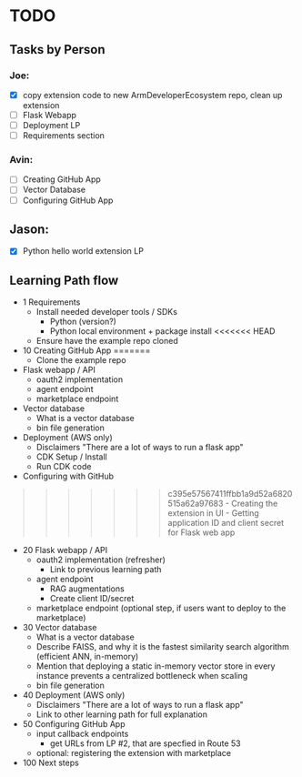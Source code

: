 # TODO

## Tasks by Person

### Joe:

- [x] copy extension code to new ArmDeveloperEcosystem repo, clean up extension
- [ ] Flask Webapp
- [ ] Deployment LP
- [ ] Requirements section

### Avin:

- [ ] Creating GitHub App
- [ ] Vector Database
- [ ] Configuring GitHub App

## Jason:

- [x] Python hello world extension LP

## Learning Path flow

- 1 Requirements
    - Install needed developer tools / SDKs 
        - Python (version?)
        - Python local environment + package install
<<<<<<< HEAD
    - Ensure have the example repo cloned 
- 10 Creating GitHub App
=======
    - Clone the example repo 
- Flask webapp / API
    - oauth2 implementation
    - agent endpoint
    - marketplace endpoint
- Vector database
    - What is a vector database
    - bin file generation
- Deployment (AWS only)
    - Disclaimers "There are a lot of ways to run a flask app"
    - CDK Setup / Install
    - Run CDK code
- Configuring with GitHub
>>>>>>> c395e57567411ffbb1a9d52a6820515a62a97683
    - Creating the extension in UI
    - Getting application ID and client secret for Flask web app
- 20 Flask webapp / API
    - oauth2 implementation (refresher)
        - Link to previous learning path    
    - agent endpoint
        - RAG augmentations
        - Create client ID/secret
    - marketplace endpoint (optional step, if users want to deploy to the marketplace)
- 30 Vector database
    - What is a vector database
    - Describe FAISS, and why it is the fastest similarity search algorithm (efficient ANN, in-memory)
    - Mention that deploying a static in-memory vector store in every instance prevents a centralized bottleneck when scaling
    - bin file generation
- 40 Deployment (AWS only)
    - Disclaimers "There are a lot of ways to run a flask app"
    - Link to other learning path for full explanation
- 50 Configuring GitHub App
    - input callback endpoints
        - get URLs from LP #2, that are specfied in Route 53
    - optional: registering the extension with marketplace
- 100 Next steps
